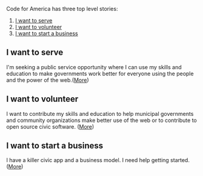 Code for America has three top level stories:

1. <a href="#serve">I want to serve</a>
2. <a href="#vol">I want to volunteer</a>
3. <a href="#biz">I want to start a business</a>


## <a name="serve"/>I want to serve
I'm seeking a public service opportunity where I can use my skills and education to make governments work better for everyone using the people and the power of the web.([More](fellowship/top_level_stories.md))
## <a name="vol"/>I want to volunteer
I want to contribute my skills and education to help municipal governments and community organizations make better use of the web or to contribute to open source civic software. ([More](brigade/top_level_stories.md))
## <a name="biz"/>I want to start a business<a/>
I have a killer civic app and a business model. I need help getting started. ([More](accelerator/top_level_stories.md))
